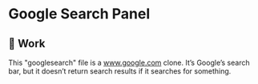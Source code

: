 # Google Search Panel

## 🍺 Work
This "googlesearch" file is a www.google.com clone. It’s Google’s search bar, but it doesn’t return search results if it searches for something.
